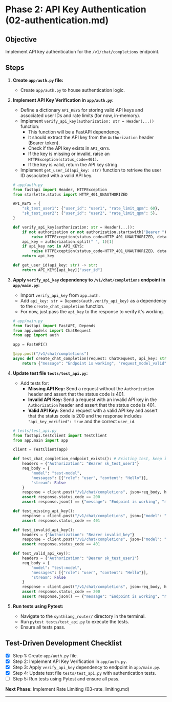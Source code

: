 # Phase 2: API Key Authentication (02-authentication.md)

## Objective
Implement API key authentication for the `/v1/chat/completions` endpoint.

## Steps

1.  **Create `app/auth.py` file:**
    -   Create `app/auth.py` to house authentication logic.

2.  **Implement API Key Verification in `app/auth.py`:**
    -   Define a dictionary `API_KEYS` for storing valid API keys and associated user IDs and rate limits (for now, in-memory).
    -   Implement `verify_api_key(authorization: str = Header(...))` function:
        -   This function will be a FastAPI dependency.
        -   It should extract the API key from the `Authorization` header (Bearer token).
        -   Check if the API key exists in `API_KEYS`.
        -   If the key is missing or invalid, raise an `HTTPException(status_code=401)`.
        -   If the key is valid, return the API key string.
    -   Implement `get_user_id(api_key: str)` function to retrieve the user ID associated with a valid API key.

    ```python
    # app/auth.py
    from fastapi import Header, HTTPException
    from starlette.status import HTTP_401_UNAUTHORIZED

    API_KEYS = {
        "sk_test_user1": {"user_id": "user1", "rate_limit_qpm": 60},
        "sk_test_user2": {"user_id": "user2", "rate_limit_qpm": 5},
    }

    def verify_api_key(authorization: str = Header(...)):
        if not authorization or not authorization.startswith("Bearer "):
            raise HTTPException(status_code=HTTP_401_UNAUTHORIZED, detail="Missing API key")
        api_key = authorization.split(" ", 1)[1]
        if api_key not in API_KEYS:
            raise HTTPException(status_code=HTTP_401_UNAUTHORIZED, detail="Invalid API key")
        return api_key

    def get_user_id(api_key: str) -> str:
        return API_KEYS[api_key]["user_id"]
    ```

3.  **Apply `verify_api_key` dependency to `/v1/chat/completions` endpoint in `app/main.py`:**
    -   Import `verify_api_key` from `app.auth`.
    -   Add `api_key: str = Depends(auth.verify_api_key)` as a dependency to the `create_chat_completion` function.
    -   For now, just pass the `api_key` to the response to verify it's working.

    ```python
    # app/main.py
    from fastapi import FastAPI, Depends
    from app.models import ChatRequest
    from app import auth

    app = FastAPI()

    @app.post("/v1/chat/completions")
    async def create_chat_completion(request: ChatRequest, api_key: str = Depends(auth.verify_api_key)):
        return {"message": "Endpoint is working", "request_model_valid": True, "api_key_verified": True, "user_id": auth.get_user_id(api_key)}
    ```

4.  **Update test file `tests/test_api.py`:**
    -   Add tests for:
        -   **Missing API Key:** Send a request without the `Authorization` header and assert that the status code is 401.
        -   **Invalid API Key:** Send a request with an invalid API key in the `Authorization` header and assert that the status code is 401.
        -   **Valid API Key:** Send a request with a valid API key and assert that the status code is 200 and the response includes `"api_key_verified": true` and the correct `user_id`.

    ```python
    # tests/test_api.py
    from fastapi.testclient import TestClient
    from app.main import app

    client = TestClient(app)

    def test_chat_completion_endpoint_exists(): # Existing test, keep it
        headers = {"Authorization": "Bearer sk_test_user1"}
        req_body = {
            "model": "test-model",
            "messages": [{"role": "user", "content": "Hello"}],
            "stream": False
        }
        response = client.post("/v1/chat/completions", json=req_body, headers=headers)
        assert response.status_code == 200
        assert response.json() == {"message": "Endpoint is working", "request_model_valid": True, "api_key_verified": True, "user_id": "user1"} # Updated assertion

    def test_missing_api_key():
        response = client.post("/v1/chat/completions", json={"model": "test-model", "messages": []})
        assert response.status_code == 401

    def test_invalid_api_key():
        headers = {"Authorization": "Bearer invalid_key"}
        response = client.post("/v1/chat/completions", json={"model": "test-model", "messages": []}, headers=headers)
        assert response.status_code == 401

    def test_valid_api_key():
        headers = {"Authorization": "Bearer sk_test_user1"}
        req_body = {
            "model": "test-model",
            "messages": [{"role": "user", "content": "Hello"}],
            "stream": False
        }
        response = client.post("/v1/chat/completions", json=req_body, headers=headers)
        assert response.status_code == 200
        assert response.json() == {"message": "Endpoint is working", "request_model_valid": True, "api_key_verified": True, "user_id": "user1"} # Assertions for valid key
    ```

5.  **Run tests using Pytest:**
    -   Navigate to the `synthlang_router/` directory in the terminal.
    -   Run `pytest tests/test_api.py` to execute the tests.
    -   Ensure all tests pass.

## Test-Driven Development Checklist

-   [x] Step 1: Create `app/auth.py` file.
-   [x] Step 2: Implement API Key Verification in `app/auth.py`.
-   [x] Step 3: Apply `verify_api_key` dependency to endpoint in `app/main.py`.
-   [x] Step 4: Update test file `tests/test_api.py` with authentication tests.
-   [ ] Step 5: Run tests using Pytest and ensure all pass.

**Next Phase:** Implement Rate Limiting (03-rate_limiting.md)

---